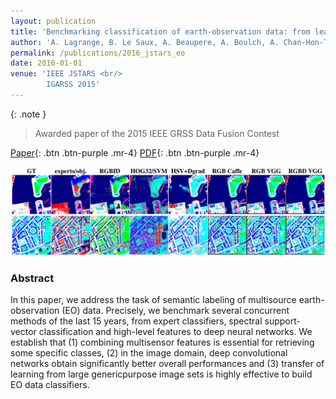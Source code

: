 ```yaml
---
layout: publication
title: 'Benchmarking classification of earth-observation data: from learning explicit features to convolutional networks'
author: 'A. Lagrange, B. Le Saux, A. Beaupere, A. Boulch, A. Chan-Hon-Tong, S. Herbin, H. Randrianarivo and M. Ferecatu'
permalink: /publications/2016_jstars_eo
date: 2016-01-01
venue: 'IEEE JSTARS <br/>
        IGARSS 2015'
---
```


{: .note }
> Awarded paper of the 2015 IEEE GRSS Data Fusion Contest

[Paper](https://ieeexplore.ieee.org/document/7326745){: .btn .btn-purple .mr-4}
[PDF](/files/2016_jstars_eo/2015_dfc_classif_benchmark.pdf){: .btn .btn-purple .mr-4}


![](/files/2016_jstars_eo/teaser.png)

### Abstract

In this paper, we address the task of semantic labeling of multisource earth-observation (EO) data. Precisely, we benchmark several concurrent methods of the last 15 years, from expert classifiers, spectral support-vector classification and high-level features to deep neural networks. We establish that (1) combining multisensor features is essential for retrieving some specific classes, (2) in the image domain, deep convolutional networks obtain significantly better overall performances and (3) transfer of learning from large genericpurpose image sets is highly effective to build EO data classifiers.